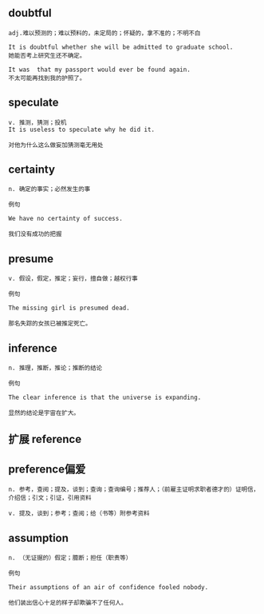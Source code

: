## doubtful
```
adj.难以预测的；难以预料的，未定局的；怀疑的，拿不准的；不明不白

It is doubtful whether she will be admitted to graduate school.
她能否考上研究生还不确定。

It was  that my passport would ever be found again.
不太可能再找到我的护照了。
```
## speculate
```
v. 推测，猜测；投机
It is useless to speculate why he did it.

对他为什么这么做妄加猜测毫无用处
```
## certainty
```
n. 确定的事实；必然发生的事

例句

We have no certainty of success.

我们没有成功的把握
```

## presume
```
v. 假设，假定，推定；妄行，擅自做；越权行事

例句

The missing girl is presumed dead.

那名失踪的女孩已被推定死亡。
```
## inference
```
n. 推理，推断，推论；推断的结论

例句

The clear inference is that the universe is expanding.

显然的结论是宇宙在扩大。
```
## 扩展 reference
## preference偏爱
```
n. 参考，查阅；提及，谈到；查询；查询编号；推荐人；（前雇主证明求职者德才的）证明信，介绍信；引文；引证，引用资料

v. 提及，谈到；参考；查阅；给（书等）附参考资料
```
## assumption
```
n. （无证据的）假定；臆断；担任（职责等）

例句

Their assumptions of an air of confidence fooled nobody.

他们装出信心十足的样子却欺骗不了任何人。
```